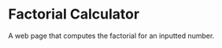Factorial Calculator
===================

A web page that computes the factorial for an inputted number.
